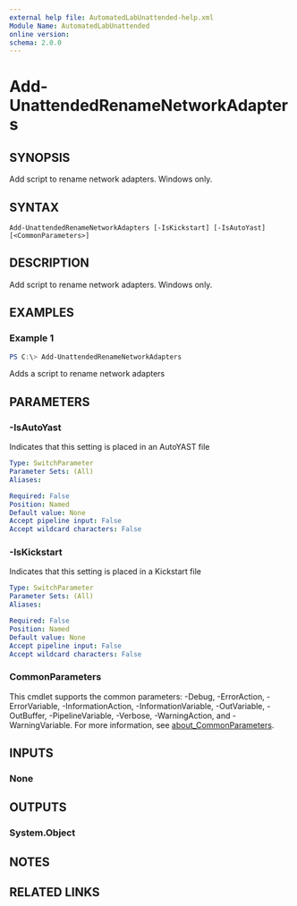 ```yaml
---
external help file: AutomatedLabUnattended-help.xml
Module Name: AutomatedLabUnattended
online version:
schema: 2.0.0
---
```


# Add-UnattendedRenameNetworkAdapters

## SYNOPSIS
Add script to rename network adapters. Windows only.

## SYNTAX

```
Add-UnattendedRenameNetworkAdapters [-IsKickstart] [-IsAutoYast] [<CommonParameters>]
```

## DESCRIPTION
Add script to rename network adapters. Windows only.

## EXAMPLES

### Example 1
```powershell
PS C:\> Add-UnattendedRenameNetworkAdapters
```

Adds a script to rename network adapters

## PARAMETERS

### -IsAutoYast
Indicates that this setting is placed in an AutoYAST file

```yaml
Type: SwitchParameter
Parameter Sets: (All)
Aliases:

Required: False
Position: Named
Default value: None
Accept pipeline input: False
Accept wildcard characters: False
```

### -IsKickstart
Indicates that this setting is placed in a Kickstart file

```yaml
Type: SwitchParameter
Parameter Sets: (All)
Aliases:

Required: False
Position: Named
Default value: None
Accept pipeline input: False
Accept wildcard characters: False
```

### CommonParameters
This cmdlet supports the common parameters: -Debug, -ErrorAction, -ErrorVariable, -InformationAction, -InformationVariable, -OutVariable, -OutBuffer, -PipelineVariable, -Verbose, -WarningAction, and -WarningVariable. For more information, see [about_CommonParameters](http://go.microsoft.com/fwlink/?LinkID=113216).

## INPUTS

### None

## OUTPUTS

### System.Object
## NOTES

## RELATED LINKS
